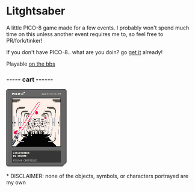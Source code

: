 # Litghtsaber

A little PICO-8 game made for a few events. I probably won't spend much time on this unless another event requires me to, so feel free to PR/fork/tinker!

If you don't have PICO-8.. what are you doin? go [get it](https://www.lexaloffle.com/pico-8.php) already!

Playable [on the bbs](https://www.lexaloffle.com/bbs/?tid=30137)

### ----- cart ------
![](litghtsaber.p8.png)


\* DISCLAIMER: none of the objects, symbols, or characters portrayed are my own
